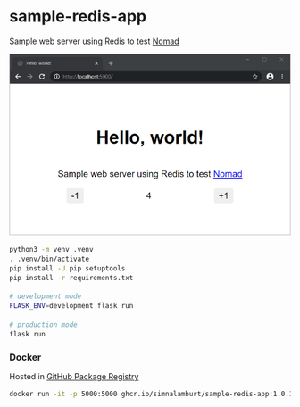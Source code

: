 sample-redis-app
========
Sample web server using Redis to test [Nomad]

![Screenshot]

```bash
python3 -m venv .venv
. .venv/bin/activate
pip install -U pip setuptools
pip install -r requirements.txt

# development mode
FLASK_ENV=development flask run

# production mode
flask run
```

### Docker
Hosted in [GitHub Package Registry]

```bash
docker run -it -p 5000:5000 ghcr.io/simnalamburt/sample-redis-app:1.0.1
```

[Nomad]: https://www.nomadproject.io/
[Screenshot]: https://raw.githubusercontent.com/simnalamburt/i/master/sample-redis-app/screenshot.png
[GitHub Package Registry]: https://github.com/users/simnalamburt/packages/container/sample-redis-app
